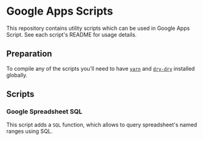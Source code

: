 # Google Apps Scripts
This repository contains utility scripts which can be used in Google Apps Script. See each script's README for usage details.

## Preparation
To compile any of the scripts you'll need to have [`yarn`](https://www.npmjs.com/package/yarn) and [`dry-dry`](https://www.npmjs.com/package/dry-dry) installed globally.

## Scripts

### Google Spreadsheet SQL
This script adds a `SQL` function, which allows to query spreadsheet's named ranges using SQL.
